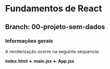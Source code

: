 # Fundamentos de React

## Branch: 00-projeto-sem-dados

### Informações gerais

A renderização ocorre na seguinte sequencia:

**index.html <- main.jsx <- App.jsx**